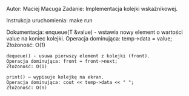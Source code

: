 Autor: Maciej Macuga
Zadanie:
    Implementacja kolejki wskaźnikowej.

Instrukcja uruchomienia: 
    make run

Dokumentacja:
    enqueue(T &value) - wstawia nowy element o wartości value na koniec kolejki.
    Operacja dominująca: temp->data = value;
    Złożoność: O(1)

    dequeue() - usuwa pierwszy element z kolejki (front).
    Operacja dominująca: front = front->next;
    Złożoność: O(1)

    print() – wypisuje kolejkę na ekran.
    Operacja dominująca: cout << temp->data << " ";
    Złożoność: O(n)
    